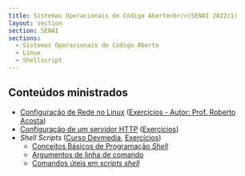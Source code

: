 ```yaml
---
title: Sistemas Operacionais de Código Aberto<br/>(SENAI 2022/1)
layout: section
section: SENAI
sections:
  - Sistemas Operacionais de Código Aberto
  - Linux
  - Shellscript
---
```


## Conteúdos ministrados

* [Configuração de Rede no Linux](soca/linux-net) ([Exercícios - Autor: Prof. Roberto Acosta](/files/senai/soca/exercicios_aula_11.pdf))
* [Configuração de um servidor HTTP](soca/linux-httpd) ([Exercícios](/files/senai/soca/exercicios_aula_13.pdf))
* _Shell Scripts_ ([Curso Devmedia](https://www.devmedia.com.br/introducao-ao-shell-script-no-linux/25778), [Exercícios](/files/senai/soca/exercicios_aula_14.pdf))
    * [Conceitos Básicos de Programação _Shell_](/tools/shellscript/code-structures)
    * [Argumentos de linha de comando](/tools/shellscript/posix-getopts)
    * [Comandos úteis em _scripts shell_](soca/linux-commands)
